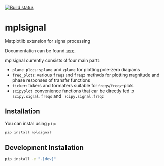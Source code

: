 [![Build status](https://github.com/oscargus/mplsignal/workflows/Tests/badge.svg)](https://github.com/oscargus/mplsignal/actions?query=workflow%3ATests)

# mplsignal

Matplotlib extension for signal processing

Documentation can be found [here](https://mplsignal.readthedocs.io/).

mplsignal currently consists of four main parts:

   * `plane_plots`: `splane` and `zplane` for plotting pole-zero diagrams
   * `freq_plots`: various `freqs` and `freqz` methods for plotting magnitude and phase responses of transfer functions
   * `ticker`: tickers and formatters suitable for `freqs`/`freqz`-plots
   * `scipyplot`: convenience functions that can be directly fed to `scipy.signal.freqs` and ` scipy.signal.freqz`

## Installation

You can install using `pip`:

```bash
pip install mplsignal
```

## Development Installation


```bash
pip install -e ".[dev]"
```

